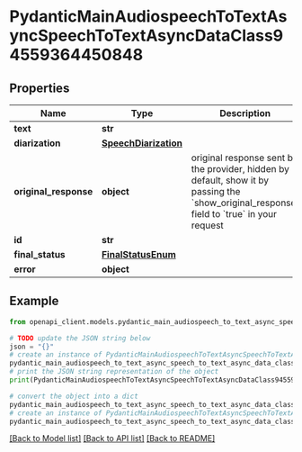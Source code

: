 # PydanticMainAudiospeechToTextAsyncSpeechToTextAsyncDataClass94559364450848


## Properties

Name | Type | Description | Notes
------------ | ------------- | ------------- | -------------
**text** | **str** |  | 
**diarization** | [**SpeechDiarization**](SpeechDiarization.md) |  | 
**original_response** | **object** | original response sent by the provider, hidden by default, show it by passing the &#x60;show_original_response&#x60; field to &#x60;true&#x60; in your request | [optional] 
**id** | **str** |  | 
**final_status** | [**FinalStatusEnum**](FinalStatusEnum.md) |  | 
**error** | **object** |  | [optional] 

## Example

```python
from openapi_client.models.pydantic_main_audiospeech_to_text_async_speech_to_text_async_data_class94559364450848 import PydanticMainAudiospeechToTextAsyncSpeechToTextAsyncDataClass94559364450848

# TODO update the JSON string below
json = "{}"
# create an instance of PydanticMainAudiospeechToTextAsyncSpeechToTextAsyncDataClass94559364450848 from a JSON string
pydantic_main_audiospeech_to_text_async_speech_to_text_async_data_class94559364450848_instance = PydanticMainAudiospeechToTextAsyncSpeechToTextAsyncDataClass94559364450848.from_json(json)
# print the JSON string representation of the object
print(PydanticMainAudiospeechToTextAsyncSpeechToTextAsyncDataClass94559364450848.to_json())

# convert the object into a dict
pydantic_main_audiospeech_to_text_async_speech_to_text_async_data_class94559364450848_dict = pydantic_main_audiospeech_to_text_async_speech_to_text_async_data_class94559364450848_instance.to_dict()
# create an instance of PydanticMainAudiospeechToTextAsyncSpeechToTextAsyncDataClass94559364450848 from a dict
pydantic_main_audiospeech_to_text_async_speech_to_text_async_data_class94559364450848_form_dict = pydantic_main_audiospeech_to_text_async_speech_to_text_async_data_class94559364450848.from_dict(pydantic_main_audiospeech_to_text_async_speech_to_text_async_data_class94559364450848_dict)
```
[[Back to Model list]](../README.md#documentation-for-models) [[Back to API list]](../README.md#documentation-for-api-endpoints) [[Back to README]](../README.md)


